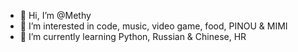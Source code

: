 - 👋 Hi, I’m @Methy
- 👀 I’m interested in code, music, video game, food, PINOU & MIMI 
- 🌱 I’m currently learning Python, Russian & Chinese, HR

<!---
Methylenes/Methylenes is a ✨ special ✨ repository because its `README.md` (this file) appears on your GitHub profile.
You can click the Preview link to take a look at your changes.
--->
